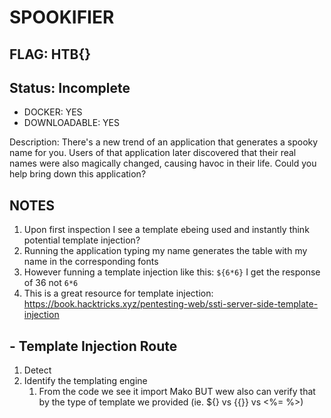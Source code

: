 # SPOOKIFIER

## FLAG: HTB{}

## Status: Incomplete

+ DOCKER: YES
+ DOWNLOADABLE: YES

Description: There's a new trend of an application that generates a spooky name for you. Users of that application later discovered that their real names were also magically changed, causing havoc in their life. Could you help bring down this application?

## NOTES

1. Upon first inspection I see a template ebeing used and instantly think potential template injection?
2. Running the application typing my name generates the table with my name in the corresponding fonts
3. However funning a template injection like this: `${6*6}` I get the response of 36 not `6*6`
4. This is a great resource for template injection: <https://book.hacktricks.xyz/pentesting-web/ssti-server-side-template-injection>

## - Template Injection Route

1. Detect
2. Identify the templating engine
   1. From the code we see it import Mako BUT wew also can verify that by the type of template we provided (ie. ${} vs {{}} vs <%= %>)
